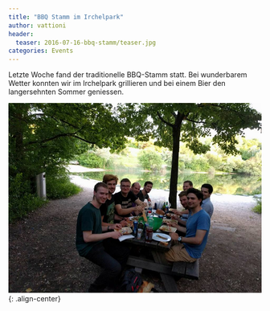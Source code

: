 ```yaml
---
title: "BBQ Stamm im Irchelpark"
author: vattioni
header:
  teaser: 2016-07-16-bbq-stamm/teaser.jpg
categories: Events
---
```


Letzte Woche fand der traditionelle BBQ-Stamm statt. Bei wunderbarem Wetter konnten wir im
Irchelpark grillieren und bei einem Bier den langersehnten Sommer geniessen.

![image-center](/images/2016-07-16-bbq-stamm/main.jpg){: .align-center}
